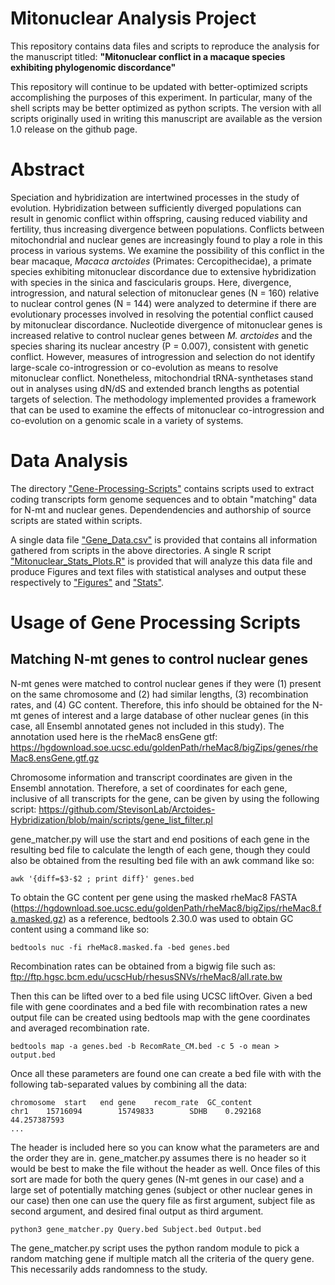 # Mitonuclear Analysis Project
This repository contains data files and scripts to reproduce the analysis for the manuscript titled: **"Mitonuclear conflict in a macaque species exhibiting phylogenomic discordance"**

This repository will continue to be updated with better-optimized scripts accomplishing the purposes of this experiment. In particular, many of the shell scripts may be better optimized as python scripts. The version with all scripts originally used in writing this manuscript are available as the version 1.0 release on the github page.

# Abstract 

Speciation and hybridization are intertwined processes in the study of evolution. Hybridization between sufficiently diverged populations can result in genomic conflict within offspring, causing reduced viability and fertility, thus increasing divergence between populations. Conflicts between mitochondrial and nuclear genes are increasingly found to play a role in this process in various systems. We examine the possibility of this conflict in the bear macaque, *Macaca arctoides* (Primates: Cercopithecidae), a primate species exhibiting mitonuclear discordance due to extensive hybridization with species in the sinica and fascicularis groups. Here, divergence, introgression, and natural selection of mitonuclear genes (N = 160) relative to nuclear control genes (N = 144) were analyzed to determine if there are evolutionary processes involved in resolving the potential conflict caused by mitonuclear discordance. Nucleotide divergence of mitonuclear genes is increased relative to control nuclear genes between *M. arctoides* and the species sharing its nuclear ancestry (P = 0.007), consistent with genetic conflict. However, measures of introgression and selection do not identify large-scale co-introgression or co-evolution as means to resolve mitonuclear conflict. Nonetheless, mitochondrial tRNA-synthetases stand out in analyses using dN/dS and extended branch lengths as potential targets of selection. The methodology implemented provides a framework that can be used to examine the effects of mitonuclear co-introgression and co-evolution on a genomic scale in a variety of systems.

# Data Analysis

The directory ["Gene-Processing-Scripts"](https://github.com/StevisonLab/Mitonuclear-Analysis-Project/tree/master/Gene-Processing-Scripts)
contains scripts used to extract coding transcripts form genome sequences and to obtain "matching" data for N-mt and nuclear genes. Dependendencies and authorship of source scripts are stated within scripts.

A single data file ["Gene_Data.csv"](https://github.com/StevisonLab/Mitonuclear-Analysis-Project/blob/master/Gene_Data.csv) is provided that contains all information gathered from scripts in the above directories. A single R script ["Mitonuclear\_Stats\_Plots.R"](https://github.com/StevisonLab/Mitonuclear-Analysis-Project/blob/master/Mitonuclear_Stats_Plots.R) is provided that will analyze this data file and produce Figures and text files with statistical analyses and output these respectively to ["Figures"](https://github.com/StevisonLab/Mitonuclear-Analysis-Project/tree/master/Figures) and ["Stats"](https://github.com/StevisonLab/Mitonuclear-Analysis-Project/tree/master/Stats).

# Usage of Gene Processing Scripts

## Matching N-mt genes to control nuclear genes

N-mt genes were matched to control nuclear genes if they were (1) present on the same chromosome and (2) had similar lengths, (3) recombination rates, and (4) GC content. Therefore, this info should be obtained for the N-mt genes of interest and a large database of other nuclear genes (in this case, all Ensembl annotated genes not included in this study). The annotation used here is the rheMac8 ensGene gtf: https://hgdownload.soe.ucsc.edu/goldenPath/rheMac8/bigZips/genes/rheMac8.ensGene.gtf.gz

Chromosome information and transcript coordinates are given in the Ensembl annotation. Therefore, a set of coordinates for each gene, inclusive of all transcripts for the gene, can be given by using the following script: https://github.com/StevisonLab/Arctoides-Hybridization/blob/main/scripts/gene_list_filter.pl

gene_matcher.py will use the start and end positions of each gene in the resulting bed file to calculate the length of each gene, though they could also be obtained from the resulting bed file with an awk command like so:

```
awk '{diff=$3-$2 ; print diff}' genes.bed
```

To obtain the GC content per gene using the masked rheMac8 FASTA (https://hgdownload.soe.ucsc.edu/goldenPath/rheMac8/bigZips/rheMac8.fa.masked.gz) as a reference, bedtools 2.30.0 was used to obtain GC content using a command like so:

```
bedtools nuc -fi rheMac8.masked.fa -bed genes.bed
```

Recombination rates can be obtained from a bigwig file such as: ftp://ftp.hgsc.bcm.edu/ucscHub/rhesusSNVs/rheMac8/all.rate.bw

Then this can be lifted over to a bed file using UCSC liftOver. Given a bed file with gene coordinates and a bed file with recombination rates a new output file can be created using bedtools map with the gene coordinates and averaged recombination rate.

```
bedtools map -a genes.bed -b RecomRate_CM.bed -c 5 -o mean > output.bed
```
Once all these parameters are found one can create a bed file with with the following tab-separated values by combining all the data:

```
chromosome	start	end	gene	recom_rate	GC_content
chr1    15716094        15749833        SDHB    0.292168        44.257387593
...
```

The header is included here so you can know what the parameters are and the order they are in. gene_matcher.py assumes there is no header so it would be best to make the file without the header as well. Once files of this sort are made for both the query genes (N-mt genes in our case) and a large set of potentially matching genes (subject or other nuclear genes in our case) then one can use the query file as first argument, subject file as second argument, and desired final output as third argument.

```
python3 gene_matcher.py Query.bed Subject.bed Output.bed
```

The gene_matcher.py script uses the python random module to pick a random matching gene if multiple match all the criteria of the query gene. This necessarily adds randomness to the study.
